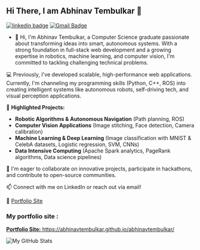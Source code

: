 ## Hi There, I am Abhinav Tembulkar 👋 

[![linkedin badge](https://img.shields.io/badge/abhinavtembulkar-30302f?style=flat&logo=linkedin)](https://www.linkedin.com/in/abhinav-tembulkar-12b665150/)
[![Gmail Badge](https://img.shields.io/badge/abhinavtembulkar-30302f?style=flat&logo=gmail)](mailto:abhinavtembulkar@gmail.com)

- 👋 Hi, I'm Abhinav Tembulkar, a Computer Science graduate passionate about transforming ideas into smart, autonomous systems. With a strong foundation in full-stack web development and a growing expertise in robotics, machine learning, and computer vision, I'm committed to tackling challenging technical problems.

💻 Previously, I've developed scalable, high-performance web applications. Currently, I'm channeling my programming skills (Python, C++, ROS) into creating intelligent systems like autonomous robots, self-driving tech, and visual perception applications.

🚀 **Highlighted Projects:**
- **Robotic Algorithms & Autonomous Navigation** (Path planning, ROS)
- **Computer Vision Applications** (Image stitching, Face detection, Camera calibration)
- **Machine Learning & Deep Learning** (Image classification with MNIST & CelebA datasets, Logistic regression, SVM, CNNs)
- **Data Intensive Computing** (Apache Spark analytics, PageRank algorithms, Data science pipelines)

🌱 I'm eager to collaborate on innovative projects, participate in hackathons, and contribute to open-source communities.

📫 Connect with me on LinkedIn or reach out via email!

🔗 [Portfolio Site](https://abhinavtembulkar.github.io/abhinavtembulkar/)


### My portfolio site :
<a href='https://abhinavtembulkar.github.io/abhinavtembulkar/'><b>Portfolio Site:</b> https://abhinavtembulkar.github.io/abhinavtembulkar/</a>


![My GitHub Stats](https://github-readme-stats.vercel.app/api?username=abhinavtembulkar&hide=[%22issues%22,%22contribs%22]&show_icons=true&title_color=fff&icon_color=79ff97&text_color=9f9f9f&bg_color=151515)
